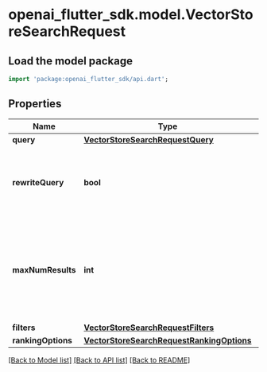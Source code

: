 # openai_flutter_sdk.model.VectorStoreSearchRequest

## Load the model package
```dart
import 'package:openai_flutter_sdk/api.dart';
```

## Properties
Name | Type | Description | Notes
------------ | ------------- | ------------- | -------------
**query** | [**VectorStoreSearchRequestQuery**](VectorStoreSearchRequestQuery.md) |  | 
**rewriteQuery** | **bool** | Whether to rewrite the natural language query for vector search. | [optional] [default to false]
**maxNumResults** | **int** | The maximum number of results to return. This number should be between 1 and 50 inclusive. | [optional] [default to 10]
**filters** | [**VectorStoreSearchRequestFilters**](VectorStoreSearchRequestFilters.md) |  | [optional] 
**rankingOptions** | [**VectorStoreSearchRequestRankingOptions**](VectorStoreSearchRequestRankingOptions.md) |  | [optional] 

[[Back to Model list]](../README.md#documentation-for-models) [[Back to API list]](../README.md#documentation-for-api-endpoints) [[Back to README]](../README.md)


